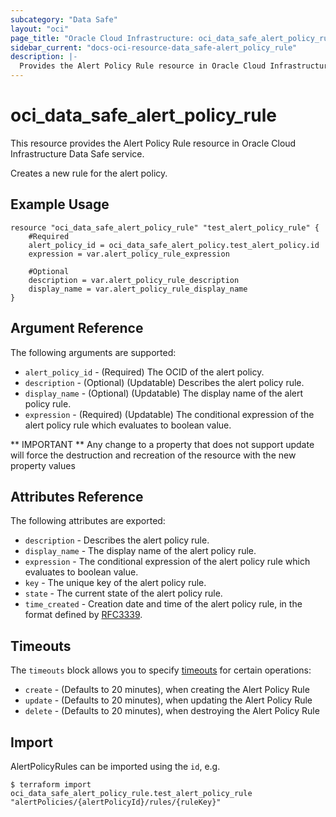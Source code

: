 ```yaml
---
subcategory: "Data Safe"
layout: "oci"
page_title: "Oracle Cloud Infrastructure: oci_data_safe_alert_policy_rule"
sidebar_current: "docs-oci-resource-data_safe-alert_policy_rule"
description: |-
  Provides the Alert Policy Rule resource in Oracle Cloud Infrastructure Data Safe service
---
```


# oci_data_safe_alert_policy_rule
This resource provides the Alert Policy Rule resource in Oracle Cloud Infrastructure Data Safe service.

Creates a new rule for the alert policy.


## Example Usage

```hcl
resource "oci_data_safe_alert_policy_rule" "test_alert_policy_rule" {
	#Required
	alert_policy_id = oci_data_safe_alert_policy.test_alert_policy.id
	expression = var.alert_policy_rule_expression

	#Optional
	description = var.alert_policy_rule_description
	display_name = var.alert_policy_rule_display_name
}
```

## Argument Reference

The following arguments are supported:

* `alert_policy_id` - (Required) The OCID of the alert policy.
* `description` - (Optional) (Updatable) Describes the alert policy rule.
* `display_name` - (Optional) (Updatable) The display name of the alert policy rule.
* `expression` - (Required) (Updatable) The conditional expression of the alert policy rule which evaluates to boolean value.


** IMPORTANT **
Any change to a property that does not support update will force the destruction and recreation of the resource with the new property values

## Attributes Reference

The following attributes are exported:

* `description` - Describes the alert policy rule.
* `display_name` - The display name of the alert policy rule.
* `expression` - The conditional expression of the alert policy rule which evaluates to boolean value.
* `key` - The unique key of the alert policy rule.
* `state` - The current state of the alert policy rule.
* `time_created` - Creation date and time of the alert policy rule, in the format defined by [RFC3339](https://tools.ietf.org/html/rfc3339).

## Timeouts

The `timeouts` block allows you to specify [timeouts](https://registry.terraform.io/providers/oracle/oci/latest/docs/guides/changing_timeouts) for certain operations:
* `create` - (Defaults to 20 minutes), when creating the Alert Policy Rule
* `update` - (Defaults to 20 minutes), when updating the Alert Policy Rule
* `delete` - (Defaults to 20 minutes), when destroying the Alert Policy Rule


## Import

AlertPolicyRules can be imported using the `id`, e.g.

```
$ terraform import oci_data_safe_alert_policy_rule.test_alert_policy_rule "alertPolicies/{alertPolicyId}/rules/{ruleKey}" 
```
